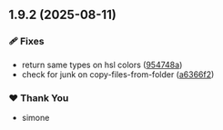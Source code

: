 ## 1.9.2 (2025-08-11)

### 🩹 Fixes

- return same types on hsl colors ([954748a](https://github.com/Pnlvfx/goatjs/commit/954748a))
- check for junk on copy-files-from-folder ([a6366f2](https://github.com/Pnlvfx/goatjs/commit/a6366f2))

### ❤️ Thank You

- simone